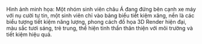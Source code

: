 Hình ảnh minh họa: Một nhóm sinh viên châu Á đang đứng bên cạnh xe máy với nụ cười tự tin, một sinh viên chỉ vào bảng biểu tiết kiệm xăng, nền là các biểu tượng tiết kiệm năng lượng, phong cách đồ họa 3D Render hiện đại, màu sắc tươi sáng, trẻ trung, thể hiện tinh thần thân thiện với môi trường và tiết kiệm hiệu quả.